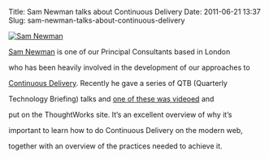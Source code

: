 Title: Sam Newman talks about Continuous Delivery
Date: 2011-06-21 13:37
Slug: sam-newman-talks-about-continuous-delivery

<div class="img floating">

[![Sam
Newman](http://martinfowler.com/snips/sam-cd.jpg "Sam Newman")](http://www.thoughtworks.com/events/push-the-button)

</div>

[Sam Newman](http://www.samnewman.org) is one of our Principal
Consultants based in London

who has been heavily involved in the development of our approaches to

[Continuous Delivery](http://martinfowler.com/delivery.html). Recently
he gave a series of QTB (Quarterly

Technology Briefing) talks and [one of these was
videoed](http://www.thoughtworks.com/events/push-the-button) and

put on the ThoughtWorks site. It’s an excellent overview of why it’s

important to learn how to do Continuous Delivery on the modern web,

together with an overview of the practices needed to achieve it.

</p>

<!-- </p><p>still of Sam taken from frame 9169 of video</p><p>-->
